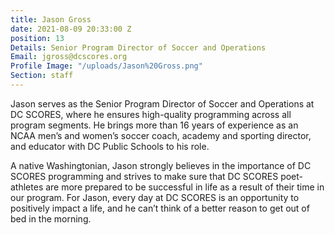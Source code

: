```yaml
---
title: Jason Gross
date: 2021-08-09 20:33:00 Z
position: 13
Details: Senior Program Director of Soccer and Operations
Email: jgross@dcscores.org
Profile Image: "/uploads/Jason%20Gross.png"
Section: staff
---
```


Jason serves as the Senior Program Director of Soccer and Operations at DC SCORES, where he ensures high-quality programming across all program segments. He brings more than 16 years of experience as an NCAA men’s and women’s soccer coach, academy and sporting director, and educator with DC Public Schools to his role. 

A native Washingtonian, Jason strongly believes in the importance of DC SCORES programming and strives to make sure that DC SCORES poet-athletes are more prepared to be successful in life as a result of their time in our program. For Jason, every day at DC SCORES is an opportunity to positively impact a life, and he can’t think of a better reason to get out of bed in the morning.